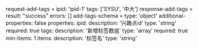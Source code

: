 request-add-tags =
  ipid: 'ipid-1'
  tags: ['SYSU', '中大']
response-add-tags =
  result: "success"
  errors: []
add-tags-schema =
  type: 'object'
  additional-properties: false
  properties:
    ipid:
      description: '兴趣点id'
      type: 'string'
      required: true
    tags:
      description: '新增标签数组'
      type: 'array'
      required: true
      min-items: 1
      items:
        description: '标签名'
        type: 'string'
